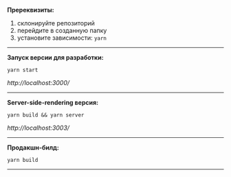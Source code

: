 **Пререквизиты:**
1. склонируйте репозиторий
2. перейдите в созданную папку
3. установите зависимости: `yarn`

---

**Запуск версии для разработки:**

`yarn start`

*http://localhost:3000/*

---

**Server-side-rendering версия:**

`yarn build && yarn server`

*http://localhost:3003/*

---

**Продакшн-билд:**

`yarn build`

---